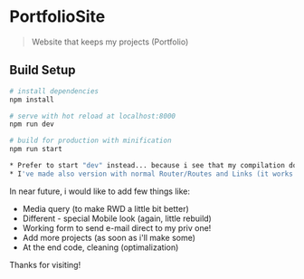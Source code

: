 # PortfolioSite

> Website that keeps my projects (Portfolio)

## Build Setup

``` bash
# install dependencies
npm install

# serve with hot reload at localhost:8000
npm run dev

# build for production with minification
npm run start

* Prefer to start "dev" instead... because i see that my compilation doesn't work with Switch router i've made.
* I've made also version with normal Router/Routes and Links (it works fine to get back even on browser arrows), Switches are kinda broken.

```

In near future, i would like to add few things like:
- Media query (to make RWD a little bit better)
- Different - special Mobile look (again, little rebuild)
- Working form to send e-mail direct to my priv one!
- Add more projects (as soon as i'll make some)
- At the end code, cleaning (optimalization)

Thanks for visiting!
